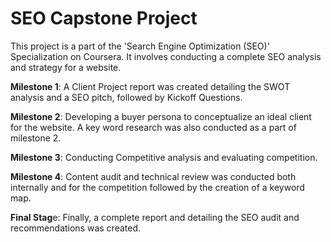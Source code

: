# SEO Capstone Project
This project is a part of the 'Search Engine Optimization (SEO)' Specialization on Coursera. 
It involves conducting a complete SEO analysis and strategy for a website.

**Milestone 1**: A Client Project report was created detailing the SWOT analysis and a SEO pitch, followed by Kickoff Questions.

**Milestone 2**: Developing a buyer persona to conceptualize an ideal client for the website. A key word research was also conducted as a part of milestone 2.

**Milestone 3**: Conducting Competitive analysis and evaluating competition.

**Milestone 4**: Content audit and technical review was conducted both internally and for the competition followed by the creation of a keyword map.

**Final Stag**e: Finally, a complete report and detailing the SEO audit and recommendations was created.
